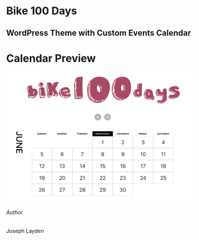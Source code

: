 # Bike 100 Days

## WordPress Theme with Custom Events Calendar

# Calendar Preview

![Image of Calendar](calendar-preview.png)

###### Author
Joseph Layden
